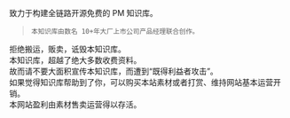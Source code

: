 致力于构建全链路开源免费的 PM 知识库。  

> `本知识库由数名 10+年大厂上市公司产品经理联合创作。`  

  

  

拒绝搬运，贩卖，诋毁本知识库。  
本知识库，超越了绝大多数收费资料。  
故而请不要大面积宣传本知识库，而遭到“既得利益者攻击”。  
如果觉得知识库帮助到了你，可以购买本站素材或者打赏、维持网站基本运营开销。  
本网站盈利由素材售卖运营得以存活。
